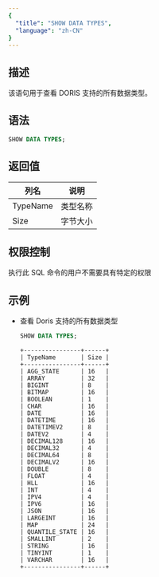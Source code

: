 ```yaml
---
{
  "title": "SHOW DATA TYPES",
  "language": "zh-CN"
}
---
```


<!-- 
Licensed to the Apache Software Foundation (ASF) under one
or more contributor license agreements.  See the NOTICE file
distributed with this work for additional information
regarding copyright ownership.  The ASF licenses this file
to you under the Apache License, Version 2.0 (the
"License"); you may not use this file except in compliance
with the License.  You may obtain a copy of the License at

http://www.apache.org/licenses/LICENSE-2.0

Unless required by applicable law or agreed to in writing,
software distributed under the License is distributed on an
"AS IS" BASIS, WITHOUT WARRANTIES OR CONDITIONS OF ANY
KIND, either express or implied.  See the License for the
specific language governing permissions and limitations
under the License.
-->

## 描述

该语句用于查看 DORIS 支持的所有数据类型。

## 语法

```sql
SHOW DATA TYPES;
```

## 返回值

| 列名       | 说明   |
|----------|------|
| TypeName | 类型名称 |
| Size     | 字节大小 |

## 权限控制

执行此 SQL 命令的用户不需要具有特定的权限

## 示例

- 查看 Doris 支持的所有数据类型

   ```sql
   SHOW DATA TYPES;
   ```
   ```text
   +----------------+------+
   | TypeName       | Size |
   +----------------+------+
   | AGG_STATE      | 16   |
   | ARRAY          | 32   |
   | BIGINT         | 8    |
   | BITMAP         | 16   |
   | BOOLEAN        | 1    |
   | CHAR           | 16   |
   | DATE           | 16   |
   | DATETIME       | 16   |
   | DATETIMEV2     | 8    |
   | DATEV2         | 4    |
   | DECIMAL128     | 16   |
   | DECIMAL32      | 4    |
   | DECIMAL64      | 8    |
   | DECIMALV2      | 16   |
   | DOUBLE         | 8    |
   | FLOAT          | 4    |
   | HLL            | 16   |
   | INT            | 4    |
   | IPV4           | 4    |
   | IPV6           | 16   |
   | JSON           | 16   |
   | LARGEINT       | 16   |
   | MAP            | 24   |
   | QUANTILE_STATE | 16   |
   | SMALLINT       | 2    |
   | STRING         | 16   |
   | TINYINT        | 1    |
   | VARCHAR        | 16   |
   +----------------+------+
   ```
